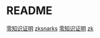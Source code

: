 # README

[零知识证明](https://learnblockchain.cn/2019/11/08/zkp-info)
[zksnarks](https://ethfans.org/posts/zksnarks-in-a-nutshell)
[零知识证明](https://learnblockchain.cn/article/1320)
[zk](https://mp.weixin.qq.com/mp/appmsgalbum?action=getalbum&__biz=MzU5MzMxNTk2Nw==&scene=1&album_id=1458661849167511555&count=3#wechat_redirect)
